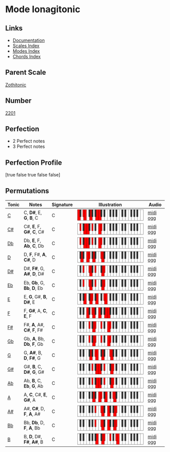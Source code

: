 # Mode Ionagitonic

## Links

- [Documentation](index.md)
- [Scales Index](Scales.md)
- [Modes Index](Modes.md)
- [Chords Index](Chords.md)

## Parent Scale

[Zothitonic](ScaleZothitonic.md)

## Number

[2201](https://ianring.com/musictheory/scales/2201)

## Perfection

- 2 Perfect notes
- 3 Perfect notes

## Perfection Profile

[true false true false false]

## Permutations

| Tonic | Notes | Signature | Illustration | Audio |
|-------|-------|-----------|--------------|-------|
| [C](ModeCNaturalIonagitonic.md) | C, **D#**, E, **G**, **B**, C | C | ![CNaturalIonagitonic](ModeCNaturalIonagitonic.png) | [midi](ModeCNaturalIonagitonic.mid) [ogg](ModeCNaturalIonagitonic.ogg) |
| [C#](ModeCSharpIonagitonic.md) | C#, **E**, F, **G#**, **C**, C# | C | ![CSharpIonagitonic](ModeCSharpIonagitonic.png) | [midi](ModeCSharpIonagitonic.mid) [ogg](ModeCSharpIonagitonic.ogg) |
| [Db](ModeDFlatIonagitonic.md) | Db, **E**, F, **Ab**, **C**, Db | C | ![DFlatIonagitonic](ModeDFlatIonagitonic.png) | [midi](ModeDFlatIonagitonic.mid) [ogg](ModeDFlatIonagitonic.ogg) |
| [D](ModeDNaturalIonagitonic.md) | D, **F**, F#, **A**, **C#**, D | C | ![DNaturalIonagitonic](ModeDNaturalIonagitonic.png) | [midi](ModeDNaturalIonagitonic.mid) [ogg](ModeDNaturalIonagitonic.ogg) |
| [D#](ModeDSharpIonagitonic.md) | D#, **F#**, G, **A#**, **D**, D# | C | ![DSharpIonagitonic](ModeDSharpIonagitonic.png) | [midi](ModeDSharpIonagitonic.mid) [ogg](ModeDSharpIonagitonic.ogg) |
| [Eb](ModeEFlatIonagitonic.md) | Eb, **Gb**, G, **Bb**, **D**, Eb | C | ![EFlatIonagitonic](ModeEFlatIonagitonic.png) | [midi](ModeEFlatIonagitonic.mid) [ogg](ModeEFlatIonagitonic.ogg) |
| [E](ModeENaturalIonagitonic.md) | E, **G**, G#, **B**, **D#**, E | C | ![ENaturalIonagitonic](ModeENaturalIonagitonic.png) | [midi](ModeENaturalIonagitonic.mid) [ogg](ModeENaturalIonagitonic.ogg) |
| [F](ModeFNaturalIonagitonic.md) | F, **G#**, A, **C**, **E**, F | C | ![FNaturalIonagitonic](ModeFNaturalIonagitonic.png) | [midi](ModeFNaturalIonagitonic.mid) [ogg](ModeFNaturalIonagitonic.ogg) |
| [F#](ModeFSharpIonagitonic.md) | F#, **A**, A#, **C#**, **F**, F# | C | ![FSharpIonagitonic](ModeFSharpIonagitonic.png) | [midi](ModeFSharpIonagitonic.mid) [ogg](ModeFSharpIonagitonic.ogg) |
| [Gb](ModeGFlatIonagitonic.md) | Gb, **A**, Bb, **Db**, **F**, Gb | C | ![GFlatIonagitonic](ModeGFlatIonagitonic.png) | [midi](ModeGFlatIonagitonic.mid) [ogg](ModeGFlatIonagitonic.ogg) |
| [G](ModeGNaturalIonagitonic.md) | G, **A#**, B, **D**, **F#**, G | C | ![GNaturalIonagitonic](ModeGNaturalIonagitonic.png) | [midi](ModeGNaturalIonagitonic.mid) [ogg](ModeGNaturalIonagitonic.ogg) |
| [G#](ModeGSharpIonagitonic.md) | G#, **B**, C, **D#**, **G**, G# | C | ![GSharpIonagitonic](ModeGSharpIonagitonic.png) | [midi](ModeGSharpIonagitonic.mid) [ogg](ModeGSharpIonagitonic.ogg) |
| [Ab](ModeAFlatIonagitonic.md) | Ab, **B**, C, **Eb**, **G**, Ab | C | ![AFlatIonagitonic](ModeAFlatIonagitonic.png) | [midi](ModeAFlatIonagitonic.mid) [ogg](ModeAFlatIonagitonic.ogg) |
| [A](ModeANaturalIonagitonic.md) | A, **C**, C#, **E**, **G#**, A | C | ![ANaturalIonagitonic](ModeANaturalIonagitonic.png) | [midi](ModeANaturalIonagitonic.mid) [ogg](ModeANaturalIonagitonic.ogg) |
| [A#](ModeASharpIonagitonic.md) | A#, **C#**, D, **F**, **A**, A# | C | ![ASharpIonagitonic](ModeASharpIonagitonic.png) | [midi](ModeASharpIonagitonic.mid) [ogg](ModeASharpIonagitonic.ogg) |
| [Bb](ModeBFlatIonagitonic.md) | Bb, **Db**, D, **F**, **A**, Bb | C | ![BFlatIonagitonic](ModeBFlatIonagitonic.png) | [midi](ModeBFlatIonagitonic.mid) [ogg](ModeBFlatIonagitonic.ogg) |
| [B](ModeBNaturalIonagitonic.md) | B, **D**, D#, **F#**, **A#**, B | C | ![BNaturalIonagitonic](ModeBNaturalIonagitonic.png) | [midi](ModeBNaturalIonagitonic.mid) [ogg](ModeBNaturalIonagitonic.ogg) |
